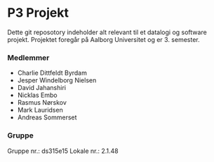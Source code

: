 # P3 Projekt #

Dette git reposotory indeholder alt relevant til et datalogi og software projekt. Projektet foregår på Aalborg Universitet og er 3. semester.

### Medlemmer ###

* Charlie Dittfeldt Byrdam
* Jesper Windelborg Nielsen
* David Jahanshiri
* Nicklas Embo
* Rasmus Nørskov
* Mark Lauridsen
* Andreas Sommerset

### Gruppe ###

Gruppe nr.: ds315e15 
Lokale nr.: 2.1.48 